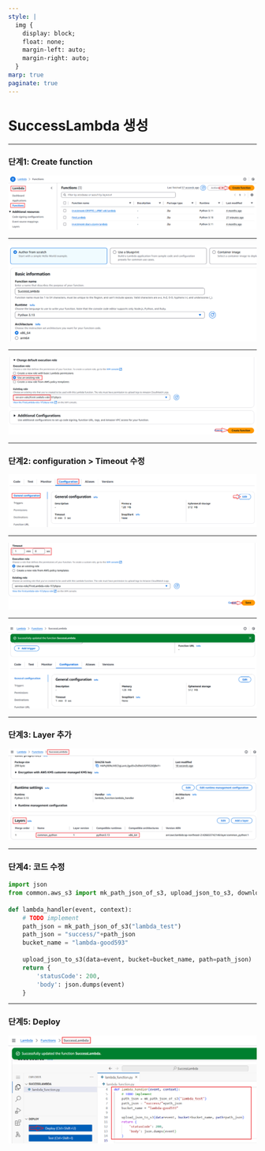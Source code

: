 ```yaml
---
style: |
  img {
    display: block;
    float: none;
    margin-left: auto;
    margin-right: auto;
  }
marp: true
paginate: true
---
```

# SuccessLambda 생성 

---
### 단계1: Create function
![alt text](./img/image.png)

---
![alt text](./img/image-1.png)

---
![alt text](./img/image-2.png)

---
### 단계2: configuration > Timeout 수정 
![alt text](./img/image-15.png)

---
![alt text](./img/image-16.png)

---
![alt text](./img/image-17.png)

---
### 단계3: Layer 추가 
![alt text](./img/image-3.png)

---
### 단계4: 코드 수정 
```python
import json
from common.aws_s3 import mk_path_json_of_s3, upload_json_to_s3, download_json_from_s3

def lambda_handler(event, context):
    # TODO implement
    path_json = mk_path_json_of_s3("lambda_test")
    path_json = "success/"+path_json
    bucket_name = "lambda-good593"

    upload_json_to_s3(data=event, bucket=bucket_name, path=path_json)
    return {
        'statusCode': 200,
        'body': json.dumps(event)
    }

```
---
### 단계5: Deploy
![alt text](./img/image-4.png)
